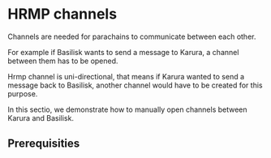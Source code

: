 # HRMP channels

Channels are needed for parachains to communicate between each other. 

For example if Basilisk wants to send a message to Karura, a channel between them has to be opened. 

Hrmp channel is uni-directional, that means if Karura wanted to send a message back to Basilisk, another channel would have to be created for this purpose.

In this sectio, we demonstrate how to manually open channels between Karura and Basilisk.

## Prerequisities

